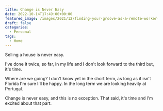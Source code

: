 ```yaml
---
title: Change is Never Easy
date: 2022-10-14T17:49:00+00:00
featured_image: /images/2021/12/finding-your-groove-as-a-remote-worker-on-vacation.jpeg
draft: false
categories:
  - Personal
tags:
  - Home
---
```


Selling a house is never easy.

I've done it twice, so far, in my life and I don't look forward to the third but, it's time.

Where are we going? I don't know yet in the short term, as long as it isn't Florida I'm sure I'll be happy. In the long term we are looking heavily at Portugal.

Change is never easy, and this is no exception. That said, it's time and I'm excited about that part.